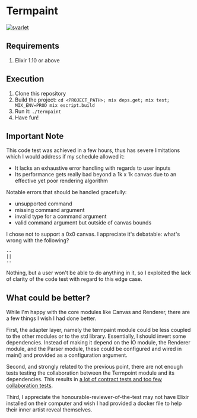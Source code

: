 # Termpaint

[![svarlet](https://circleci.com/gh/svarlet/termpaint.svg?style=shield)](https://app.circleci.com/pipelines/github/svarlet/termpaint)

## Requirements

1. Elixir 1.10 or above

## Execution

1. Clone this repository
2. Build the project: `cd <PROJECT_PATH>; mix deps.get; mix test; MIX_ENV=PROD mix escript.build`
3. Run it: `./termpaint`
4. Have fun!

## Important Note

This code test was achieved in a few hours, thus has severe limitations which I would address if my schedule allowed it:
- It lacks an exhaustive error handling with regards to user inputs
- Its performance gets really bad beyond a 1k x 1k canvas due to an effective yet poor rendering algorithm

Notable errors that should be handled gracefully:
- unsupported command
- missing command argument
- invalid type for a command argument
- valid command argument but outside of canvas bounds

I chose not to support a 0x0 canvas. I appreciate it's debatable: what's wrong with the following?
```
--
||
--
```
Nothing, but a user won't be able to do anything in it, so I exploited the lack of clarity of the code test with regard to this edge case.

## What could be better?

While I'm happy with the core modules like Canvas and Renderer, there are a few things I wish I had done better.

First, the adapter layer, namely the termpaint module could be less coupled to the other modules or to the std library. Essentially, I should invert some dependencies. Instead of making it depend on the IO module, the Renderer module, and the Parser module, these could be configured and wired in main() and provided as a configuration argument.

Second, and strongly related to the previous point, there are not enough tests testing the collaboration between the Termpoint module and its dependencies. This results in [a lot of contract tests and too few collaboration tests](https://blog.thecodewhisperer.com/permalink/integrated-tests-are-a-scam).

Third, I appreciate the honourable-reviewer-of-the-test may not have Elixir installed on their computer and wish I had provided a docker file to help their inner artist reveal themselves.

